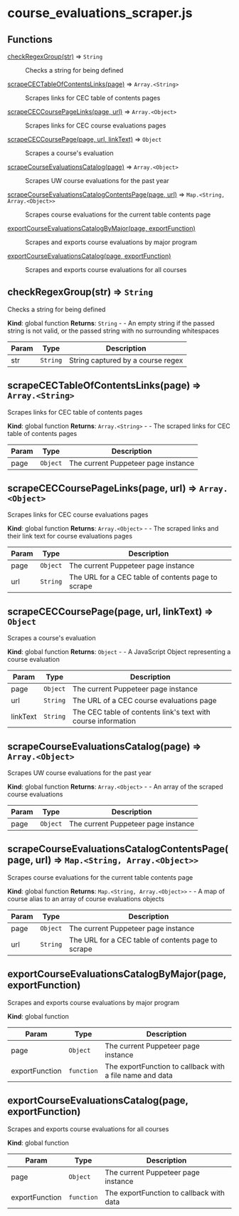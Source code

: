 # course_evaluations_scraper.js

## Functions

<dl>
<dt><a href="#checkRegexGroup">checkRegexGroup(str)</a> ⇒ <code>String</code></dt>
<dd><p>Checks a string for being defined</p>
</dd>
<dt><a href="#scrapeCECTableOfContentsLinks">scrapeCECTableOfContentsLinks(page)</a> ⇒ <code>Array.&lt;String&gt;</code></dt>
<dd><p>Scrapes links for CEC table of contents pages</p>
</dd>
<dt><a href="#scrapeCECCoursePageLinks">scrapeCECCoursePageLinks(page, url)</a> ⇒ <code>Array.&lt;Object&gt;</code></dt>
<dd><p>Scrapes links for CEC course evaluations pages</p>
</dd>
<dt><a href="#scrapeCECCoursePage">scrapeCECCoursePage(page, url, linkText)</a> ⇒ <code>Object</code></dt>
<dd><p>Scrapes a course&#39;s evaluation</p>
</dd>
<dt><a href="#scrapeCourseEvaluationsCatalog">scrapeCourseEvaluationsCatalog(page)</a> ⇒ <code>Array.&lt;Object&gt;</code></dt><dd><p>Scrapes UW course evaluations for the past year</p>
</dd>
<dt><a href="#scrapeCourseEvaluationsCatalogContentsPage">scrapeCourseEvaluationsCatalogContentsPage(page, url)</a> ⇒ <code>Map.&lt;String, Array.&lt;Object&gt;&gt;</code></dt>
<dd><p>Scrapes course evaluations for the current table contents page</p>
</dd>
<dt><a href="#exportCourseEvaluationsCatalogByMajor">exportCourseEvaluationsCatalogByMajor(page, exportFunction)</a></dt>
<dd><p>Scrapes and exports course evaluations by major program</p>
</dd>
<dt><a href="#exportCourseEvaluationsCatalog">exportCourseEvaluationsCatalog(page, exportFunction)</a></dt>
<dd><p>Scrapes and exports course evaluations for all courses</p>
</dd>
</dl>

<a name="checkRegexGroup"></a>

## checkRegexGroup(str) ⇒ <code>String</code>
Checks a string for being defined

**Kind**: global function
**Returns**: <code>String</code> - - An empty string if the passed string is not valid, or the passed string with no surrounding whitespaces

| Param | Type | Description |
| --- | --- | --- |
| str | <code>String</code> | String captured by a course regex |

<a name="scrapeCECTableOfContentsLinks"></a>

## scrapeCECTableOfContentsLinks(page) ⇒ <code>Array.&lt;String&gt;</code>
Scrapes links for CEC table of contents pages

**Kind**: global function
**Returns**: <code>Array.&lt;String&gt;</code> - - The scraped links for CEC table of contents pages

| Param | Type | Description |
| --- | --- | --- |
| page | <code>Object</code> | The current Puppeteer page instance |

<a name="scrapeCECCoursePageLinks"></a>

## scrapeCECCoursePageLinks(page, url) ⇒ <code>Array.&lt;Object&gt;</code>
Scrapes links for CEC course evaluations pages

**Kind**: global function
**Returns**: <code>Array.&lt;Object&gt;</code> - - The scraped links and their link text for course evaluations pages

| Param | Type | Description |
| --- | --- | --- |
| page | <code>Object</code> | The current Puppeteer page instance |
| url | <code>String</code> | The URL for a CEC table of contents page to scrape |

<a name="scrapeCECCoursePage"></a>

## scrapeCECCoursePage(page, url, linkText) ⇒ <code>Object</code>
Scrapes a course's evaluation

**Kind**: global function
**Returns**: <code>Object</code> - - A JavaScript Object representing a course evaluation

| Param | Type | Description |
| --- | --- | --- |
| page | <code>Object</code> | The current Puppeteer page instance |
| url | <code>String</code> | The URL of a CEC course evaluations page |
| linkText | <code>String</code> | The CEC table of contents link's text with course information |

<a name="scrapeCourseEvaluationsCatalog"></a>

## scrapeCourseEvaluationsCatalog(page) ⇒ <code>Array.&lt;Object&gt;</code>
Scrapes UW course evaluations for the past year

**Kind**: global function
**Returns**: <code>Array.&lt;Object&gt;</code> - - An array of the scraped course evaluations

| Param | Type | Description |
| --- | --- | --- |
| page | <code>Object</code> | The current Puppeteer page instance |

<a name="scrapeCourseEvaluationsCatalogContentsPage"></a>

## scrapeCourseEvaluationsCatalogContentsPage(page, url) ⇒ <code>Map.&lt;String, Array.&lt;Object&gt;&gt;</code>
Scrapes course evaluations for the current table contents page

**Kind**: global function
**Returns**: <code>Map.&lt;String, Array.&lt;Object&gt;&gt;</code> - - A map of course alias to an array of course evaluations
objects

| Param | Type | Description |
| --- | --- | --- |
| page | <code>Object</code> | The current Puppeteer page instance |
| url | <code>String</code> | The URL for a CEC table of contents page to scrape |

<a name="exportCourseEvaluationsCatalogByMajor"></a>

## exportCourseEvaluationsCatalogByMajor(page, exportFunction)
Scrapes and exports course evaluations by major program

**Kind**: global function

| Param | Type | Description |
| --- | --- | --- |
| page | <code>Object</code> | The current Puppeteer page instance |
| exportFunction | <code>function</code> | The exportFunction to callback with a file name and data |

<a name="exportCourseEvaluationsCatalog"></a>

## exportCourseEvaluationsCatalog(page, exportFunction)
Scrapes and exports course evaluations for all courses

**Kind**: global function

| Param | Type | Description |
| --- | --- | --- |
| page | <code>Object</code> | The current Puppeteer page instance |
| exportFunction | <code>function</code> | The exportFunction to callback with data |
